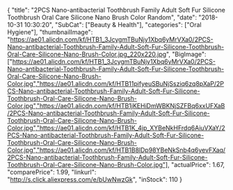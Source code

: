 {
	"title": "2PCS Nano-antibacterial Toothbrush Family Adult Soft Fur Silicone Toothbrush Oral Care Silicone Nano Brush Color Random",
	"date": "2018-10-31 10:30:20",
	"SubCat": ["Beauty & Health"],
	"categories": ["Oral Hygiene"],
	"thumbnailImage": "https://ae01.alicdn.com/kf/HTB1_3JcygmTBuNjy1Xbq6yMrVXa0/2PCS-Nano-antibacterial-Toothbrush-Family-Adult-Soft-Fur-Silicone-Toothbrush-Oral-Care-Silicone-Nano-Brush-Color.jpg_220x220.jpg",
	"BigImage": ["https://ae01.alicdn.com/kf/HTB1_3JcygmTBuNjy1Xbq6yMrVXa0/2PCS-Nano-antibacterial-Toothbrush-Family-Adult-Soft-Fur-Silicone-Toothbrush-Oral-Care-Silicone-Nano-Brush-Color.jpg","https://ae01.alicdn.com/kf/HTB11pifyeuSBuNjSsziq6zq8pXaP/2PCS-Nano-antibacterial-Toothbrush-Family-Adult-Soft-Fur-Silicone-Toothbrush-Oral-Care-Silicone-Nano-Brush-Color.jpg","https://ae01.alicdn.com/kf/HTB1jKEHiDmWBKNjSZFBq6xxUFXaB/2PCS-Nano-antibacterial-Toothbrush-Family-Adult-Soft-Fur-Silicone-Toothbrush-Oral-Care-Silicone-Nano-Brush-Color.jpg","https://ae01.alicdn.com/kf/HTB1K_4jp_XYBeNkHFrdq6AiuVXaY/2PCS-Nano-antibacterial-Toothbrush-Family-Adult-Soft-Fur-Silicone-Toothbrush-Oral-Care-Silicone-Nano-Brush-Color.jpg","https://ae01.alicdn.com/kf/HTB1B8lDp98YBeNkSnb4q6yevFXaq/2PCS-Nano-antibacterial-Toothbrush-Family-Adult-Soft-Fur-Silicone-Toothbrush-Oral-Care-Silicone-Nano-Brush-Color.jpg"],
	"actualPrice": 1.67,
	"comparePrice": 1.99,
	"linkurl": "http://s.click.aliexpress.com/e/bUwNwzGk",
	"inStock": 110
}
